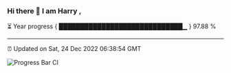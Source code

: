 ### Hi there 👋 I am Harry , 

⏳ Year progress { █████████████████████████████▁ } 97.88 %

---

⏰ Updated on Sat, 24 Dec 2022 06:38:54 GMT

![Progress Bar CI](https://github.com/duykhang68/duykhang68/workflows/Progress%20Bar%20CI/badge.svg)
